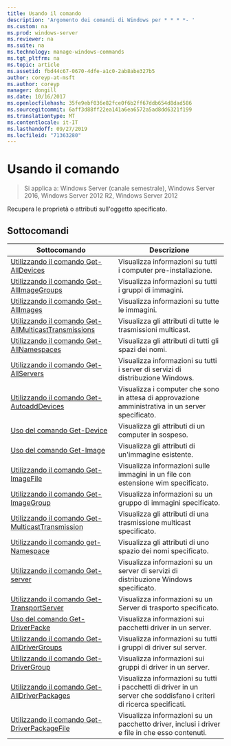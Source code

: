 ```yaml
---
title: Usando il comando
description: 'Argomento dei comandi di Windows per * * * *- '
ms.custom: na
ms.prod: windows-server
ms.reviewer: na
ms.suite: na
ms.technology: manage-windows-commands
ms.tgt_pltfrm: na
ms.topic: article
ms.assetid: fbd44c67-0670-4dfe-a1c0-2ab8abe327b5
author: coreyp-at-msft
ms.author: coreyp
manager: dongill
ms.date: 10/16/2017
ms.openlocfilehash: 35fe9ebf036e82fce0f6b2ff67ddb654d8dad586
ms.sourcegitcommit: 6aff3d88ff22ea141a6ea6572a5ad8dd6321f199
ms.translationtype: MT
ms.contentlocale: it-IT
ms.lasthandoff: 09/27/2019
ms.locfileid: "71363280"
---
```

# <a name="using-the-get-command"></a>Usando il comando

>Si applica a: Windows Server (canale semestrale), Windows Server 2016, Windows Server 2012 R2, Windows Server 2012

Recupera le proprietà o attributi sull'oggetto specificato.
## <a name="subcommands"></a>Sottocomandi
|Sottocomando|Descrizione|
|-------|--------|
|[Utilizzando il comando Get-AllDevices](using-the-get-alldevices-command.md)|Visualizza informazioni su tutti i computer pre-installazione.|
|[Utilizzando il comando Get-AllImageGroups](using-the-get-allimagegroups-command.md)|Visualizza informazioni su tutti i gruppi di immagini.|
|[Utilizzando il comando Get-AllImages](using-the-get-allimages-command.md)|Visualizza informazioni su tutte le immagini.|
|[Utilizzando il comando Get-AllMulticastTransmissions](using-the-get-allmulticasttransmissions-command.md)|Visualizza gli attributi di tutte le trasmissioni multicast.|
|[Utilizzando il comando Get-AllNamespaces](using-the-get-allnamespaces-command.md)|Visualizza gli attributi di tutti gli spazi dei nomi.|
|[Utilizzando il comando Get-AllServers](using-the-get-allservers-command.md)|Visualizza informazioni su tutti i server di servizi di distribuzione Windows.|
|[Utilizzando il comando Get-AutoaddDevices](using-the-get-autoadddevices-command.md)|Visualizza i computer che sono in attesa di approvazione amministrativa in un server specificato.|
|[Uso del comando Get-Device](using-the-get-device-command.md)|Visualizza gli attributi di un computer in sospeso.|
|[Uso del comando Get-Image](using-the-get-image-command.md)|Visualizza gli attributi di un'immagine esistente.|
|[Utilizzando il comando Get-ImageFile](using-the-get-imagefile-command.md)|Visualizza informazioni sulle immagini in un file con estensione wim specificato.|
|[Utilizzando il comando Get-ImageGroup](using-the-get-imagegroup-command.md)|Visualizza informazioni su un gruppo di immagini specificato.|
|[Utilizzando il comando Get-MulticastTransmission](using-the-get-multicasttransmission-command.md)|Visualizza gli attributi di una trasmissione multicast specificato.|
|[Utilizzando il comando get-Namespace](using-the-get-namespace-command.md)|Visualizza gli attributi di uno spazio dei nomi specificato.|
|[Utilizzando il comando Get-server](using-the-get-server-command.md)|Visualizza informazioni su un server di servizi di distribuzione Windows specificato.|
|[Utilizzando il comando Get-TransportServer](using-the-get-transportserver-command.md)|Visualizza informazioni su un Server di trasporto specificato.|
|[Uso del comando Get-DriverPacke](using-the-get-driverpackage-command.md)|Visualizza informazioni sui pacchetti driver in un server.|
|[Utilizzando il comando Get-AllDriverGroups](using-the-get-alldrivergroups-command.md)|Visualizza informazioni su tutti i gruppi di driver sul server.|
|[Utilizzando il comando Get-DriverGroup](using-the-get-drivergroup-command.md)|Visualizza informazioni sui gruppi di driver in un server.|
|[Utilizzando il comando Get-AllDriverPackages](using-the-get-alldriverpackages-command.md)|Visualizza informazioni su tutti i pacchetti di driver in un server che soddisfano i criteri di ricerca specificati.|
|[Utilizzando il comando Get-DriverPackageFile](using-the-get-driverpackagefile-command.md)|Visualizza informazioni su un pacchetto driver, inclusi i driver e file in che esso contenuti.|
